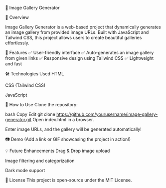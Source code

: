 📸 Image Gallery Generator

🚀 Overview

Image Gallery Generator is a web-based project that dynamically generates an image gallery from provided image URLs. Built with JavaScript and Tailwind CSS, this project allows users to create beautiful galleries effortlessly.

🎯 Features
✅ User-friendly interface
✅ Auto-generates an image gallery from given links
✅ Responsive design using Tailwind CSS
✅ Lightweight and fast


🛠️ Technologies Used
HTML

CSS (Tailwind CSS)

JavaScript

📌 How to Use
Clone the repository:

bash
Copy
Edit
git clone https://github.com/yourusername/image-gallery-generator.git
Open index.html in a browser.

Enter image URLs, and the gallery will be generated automatically!

📷 Demo
(Add a link or GIF showcasing the project in action!)

💡 Future Enhancements
Drag & Drop image upload

Image filtering and categorization

Dark mode support

📜 License
This project is open-source under the MIT License.

